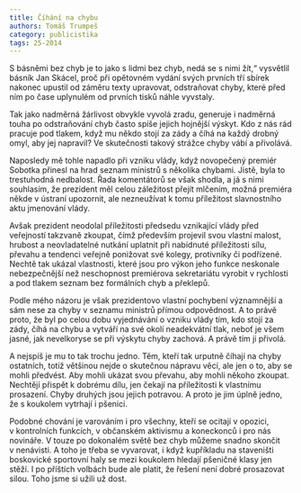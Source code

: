 ```yaml
---
title: Číhání na chybu
authors: Tomáš Trumpeš
category: publicistika
tags: 25-2014 
---
```


S básněmi bez chyb je to jako s lidmi bez chyb, nedá se s nimi žít,“ vysvětlil básník Jan Skácel, proč při opětovném vydání svých prvních tří sbírek nakonec upustil od záměru texty upravovat, odstraňovat chyby, které před ním po čase uplynulém od prvních tisků náhle vyvstaly.

Tak jako nadměrná žárlivost obvykle vyvolá zradu, generuje i nadměrná touha po odstraňování chyb často spíše jejich hojnější výskyt. Kdo z nás rád pracuje pod tlakem, když mu někdo stojí za zády a číhá na každý drobný omyl, aby jej napravil?  Ve skutečnosti takový strážce chyby vábí a přivolává.

Naposledy mě tohle napadlo při vzniku vlády, když novopečený premiér Sobotka přinesl na hrad seznam ministrů s několika chybami. Jistě, byla to trestuhodná nedbalost. Řada komentátorů se však shodla, a já s nimi souhlasím, že prezident měl celou záležitost přejít mlčením, možná premiéra někde v ústraní upozornit, ale nezneužívat k tomu příležitost slavnostního aktu jmenování vlády.

Avšak prezident neodolal příležitosti předsedu vznikající vlády před veřejností takzvaně zkoupat, čímž především projevil svou vlastní malost, hrubost a neovladatelné nutkání uplatnit při nabídnuté příležitosti sílu, převahu a tendenci veřejně ponižovat své kolegy, protivníky či podřízené. Nechtě tak ukázal vlastnosti, které jsou pro výkon jeho funkce neskonale nebezpečnější než neschopnost premiérova sekretariátu vyrobit v rychlosti a pod tlakem seznam bez formálních chyb a překlepů.

Podle mého názoru je však prezidentovo vlastní pochybení významnější a sám nese za chyby v seznamu ministrů přímou odpovědnost. A to právě proto, že byl po celou dobu vyjednávání o vzniku vlády tím, kdo stojí za zády, číhá na chybu a vytváří na své okolí neadekvátní tlak, neboť je všem jasné, jak nevelkoryse se při výskytu chyby zachová. A právě tím ji přivolá.

A nejspíš je mu to tak trochu jedno. Těm, kteří tak urputně číhají na chyby ostatních, totiž většinou nejde o skutečnou nápravu věcí, ale jen o to, aby se mohli předvést. Aby mohli ukázat svou převahu, aby mohli někoho zkoupat. Nechtějí přispět k dobrému dílu, jen čekají na příležitosti k vlastnímu prosazení. Chyby druhých jsou jejich potravou. A proto je jim úplně jedno, že s koukolem vytrhají i pšenici.

Podobné chování je varováním i pro všechny, kteří se ocitají v opozici, v kontrolních funkcích, v občanském aktivismu a koneckonců i pro nás novináře. V touze po dokonalém světě bez chyb můžeme snadno skončit v nenávisti. A toho je třeba se vyvarovat, i když kupříkladu na staveništi boskovické sportovní haly se mezi koukolem hledají pšeničné klasy jen stěží. I po příštích volbách bude ale platit, že řešení není dobré prosazovat silou. Toho jsme si užili už dost.